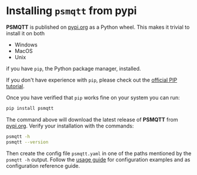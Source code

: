 # Installing `psmqtt` from pypi

**PSMQTT** is published on [pypi.org](https://pypi.org/project/psmqtt/) as a Python wheel.
This makes it trivial to install it on both

* Windows
* MacOS
* Unix

if you have `pip`, the Python package manager, installed.

If you don't have experience with `pip`, please check out the [official PIP tutorial](https://packaging.python.org/en/latest/tutorials/installing-packages/).

Once you have verified that `pip` works fine on your system you can run:

```sh
pip install psmqtt
```

The command above will download the latest release of **PSMQTT** from [pypi.org](https://pypi.org/project/psmqtt/).
Verify your installation with the commands:

```sh
psmqtt -h
psmqtt --version
```

Then create the config file `psmqtt.yaml` in one of the paths mentioned by the `psmqtt -h` output.
Follow the [usage guide](usage.md) for configuration examples and as configuration reference guide.
